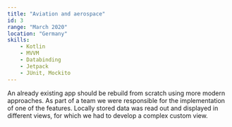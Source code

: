 ```yaml
---
title: "Aviation and aerospace"
id: 3
range: "March 2020"
location: "Germany"
skills:
    - Kotlin
    - MVVM
    - Databinding
    - Jetpack
    - JUnit, Mockito
---
```


An already existing app should be rebuild from scratch using more modern approaches. As part of a team we were responsible for the implementation of one of the features. Locally stored data was read out and displayed in different views, for which we had to develop a complex custom view.
